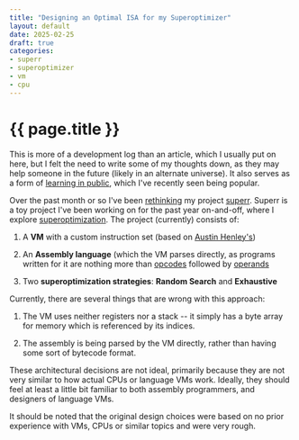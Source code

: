 ```yaml
---
title: "Designing an Optimal ISA for my Superoptimizer"
layout: default
date: 2025-02-25
draft: true
categories:
- superr
- superoptimizer
- vm
- cpu
---
```


# {{ page.title }}

This is more of a development log than an article, which I usually put on here,
but I felt the need to write some of my thoughts down, as they may help someone
in the future (likely in an alternate universe). It also serves as a form of
[learning in public][1], which I've recently
seen being popular.

Over the past month or so I've been [rethinking][2] my project [superr][3].
Superr is a toy project I've been working on for the past year on-and-off,
where I explore [superoptimization][4]. The project (currently) consists of:

1. A **VM** with a custom instruction set (based on [Austin Henley's][7])

2. An **Assembly language** (which the VM parses directly, as programs written
   for it are nothing more than [opcodes][5] followed by [operands][6]

3. Two **superoptimization strategies**: **Random Search** and **Exhaustive**

Currently, there are several things that are wrong with this approach:

1. The VM uses neither registers nor a stack -- it simply has a byte array
   for memory which is referenced by its indices.

2. The assembly is being parsed by the VM directly, rather than having some
   sort of bytecode format.

These architectural decisions are not ideal, primarily because they are not
very similar to how actual CPUs or language VMs work. Ideally, they should feel
at least a little bit familiar to both assembly programmers, and designers of
language VMs.

It should be noted that the original design choices were based on no prior
experience with VMs, CPUs or similar topics and were very rough.

[1]: https://www.swyx.io/learn-in-public
[2]: https://github.com/podikoglou/superr/tree/qua
[3]: https://podikoglou.eu/rust/superr/vm/2024/07/13/writing-a-superoptimization-toolchain.html
[4]: https://en.wikipedia.org/wiki/Superoptimization
[5]: https://en.wikipedia.org/wiki/Opcode
[6]: https://en.wikipedia.org/wiki/Operand#Computer_science
[7]: https://austinhenley.com/blog/superoptimizer.html
